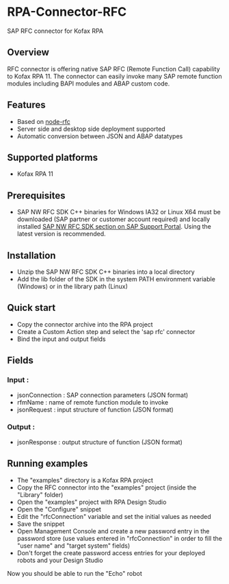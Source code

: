 # RPA-Connector-RFC
SAP RFC connector for Kofax RPA

## Overview

RFC connector is offering native SAP RFC (Remote Function Call) capability to Kofax RPA 11.
The connector can easily invoke many SAP remote function modules including BAPI modules and ABAP custom code.

## Features

-   Based on [node-rfc](https://github.com/SAP/node-rfc)
-   Server side and desktop side deployment supported
-   Automatic conversion between JSON and ABAP datatypes

## Supported platforms

-   Kofax RPA 11

## Prerequisites

-   SAP NW RFC SDK C++ binaries for Windows IA32 or Linux X64 must be downloaded (SAP partner or customer account required) and locally installed [SAP NW RFC SDK section on SAP Support Portal](https://support.sap.com/en/product/connectors/nwrfcsdk.html). Using the latest version is recommended.

## Installation

-	Unzip the SAP NW RFC SDK C++ binaries into a local directory
-	Add the lib folder of the SDK in the system PATH environment variable (Windows) or in the library path (Linux)

## Quick start

-	Copy the connector archive into the RPA project
-	Create a Custom Action step and select the 'sap rfc' connector
-	Bind the input and output fields

## Fields

### Input :

- jsonConnection : SAP connection parameters (JSON format)
- rfmName : name of remote function module to invoke
- jsonRequest : input structure of function (JSON format)

### Output :

- jsonResponse : output structure of function (JSON format)

## Running examples

- The "examples" directory is a Kofax RPA project
- Copy the RFC connector into the "examples" project (inside the "Library" folder)
- Open the "examples" project with RPA Design Studio
- Open the "Configure" snippet
- Edit the "rfcConnection" variable and set the initial values as needed
- Save the snippet
- Open Management Console and create a new password entry in the password store (use values entered in "rfcConnection" in order to fill the  "user name" and "target system" fields)
- Don't forget the create password access entries for your deployed robots and your Design Studio

Now you should be able to run the "Echo" robot
